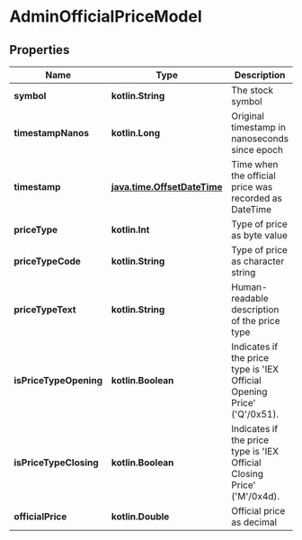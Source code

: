 
# AdminOfficialPriceModel

## Properties
| Name | Type | Description | Notes |
| ------------ | ------------- | ------------- | ------------- |
| **symbol** | **kotlin.String** | The stock symbol |  [optional] |
| **timestampNanos** | **kotlin.Long** | Original timestamp in nanoseconds since epoch |  [optional] |
| **timestamp** | [**java.time.OffsetDateTime**](java.time.OffsetDateTime.md) | Time when the official price was recorded as DateTime |  [optional] |
| **priceType** | **kotlin.Int** | Type of price as byte value |  [optional] |
| **priceTypeCode** | **kotlin.String** | Type of price as character string |  [optional] |
| **priceTypeText** | **kotlin.String** | Human-readable description of the price type |  [optional] |
| **isPriceTypeOpening** | **kotlin.Boolean** | Indicates if the price type is &#39;IEX Official Opening Price&#39; (&#39;Q&#39;/0x51). |  [optional] |
| **isPriceTypeClosing** | **kotlin.Boolean** | Indicates if the price type is &#39;IEX Official Closing Price&#39; (&#39;M&#39;/0x4d). |  [optional] |
| **officialPrice** | **kotlin.Double** | Official price as decimal |  [optional] |



